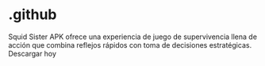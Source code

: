 # .github
Squid Sister APK ofrece una experiencia de juego de supervivencia llena de acción que combina reflejos rápidos con toma de decisiones estratégicas. Descargar hoy
